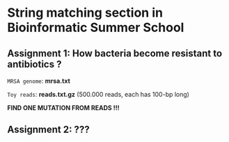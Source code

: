 # String matching section in Bioinformatic Summer School

## Assignment 1: How bacteria become resistant to antibiotics ?

```MRSA genome```: **mrsa.txt**

```Toy reads```: **reads.txt.gz** (500.000 reads, each has 100-bp long)

**FIND ONE MUTATION FROM READS !!!**

## Assignment 2: ???

